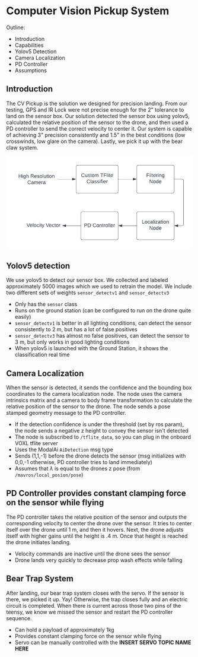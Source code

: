 # Computer Vision Pickup System

Outline:
- Introduction
- Capabilities
- Yolov5 Detection
- Camera Localization
- PD Controller
- Assumptions

## Introduction
The CV Pickup is the solution we designed for precision landing. From our testing, GPS and IR Lock were not precise enough for the 2" tolerance to land on the sensor box. Our solution detected the sensor box using yolov5, calculated the relative position of the sensor to the drone, and then used a PD controller to send the correct velocity to center it. Our system is capable of achieving 3" precision consistently and 1.5" in the best conditions (low crosswinds, low glare on the camera). Lastly, we pick it up with the bear claw system.

![Vision Flowchart](https://github.com/mattm8600/NSSSIP2023/blob/main/docs/pics/vision_flowchart.png)

## Yolov5 detection
We use yolov5 to detect our sensor box. We collected and labeled approximately 5000 images which we used to retrain the model. We include two different sets of weights `sensor_detectv1` and `sensor_detectv3`
- Only has the `sensor` class
- Runs on the ground station (can be configured to run on the drone quite easily)
- `sensor_detectv1` is better in all lighting conditions, can detect the sensor consistently to 2 m, but has a lot of false positives
- `sensor_detectv3` has almost no false positives, can detect the sensor to 3 m, but only works in good lighting conditions
- When yolov5 is launched with the Ground Station, it shows the classification real time

## Camera Localization
When the sensor is detected, it sends the confidence and the bounding box coordinates to the camera localization node. The node uses the camera intrinsics matrix and a camera to body frame transformation to calculate the relative position of the sensor to the drone. The node sends a pose stamped geometry message to the PD controller.
- If the detection confidence is under the threshold (set by ros param), the node sends a negative z height to convey the sensor isn't detected
- The node is subscribed to `/tflite_data`, so you can plug in the onboard VOXL tflite server
- Uses the ModalAi `AiDetection` msg type
- Sends (1,1,-1) before the drone detects the sensor (msg initializes with 0,0,-1 otherwise, PD controller tries to land immediately)
- Assumes that $\lambda$ is equal to the drones z pose (from `/mavros/local_posion/pose`)

## PD Controller provides constant clamping force on the sensor while flying
The PD controller takes the relative position of the sensor and outputs the corresponding velocity to center the drone over the sensor. It tries to center itself over the drone until 1 m, and then it hovers. Next, the drone adjusts itself with higher gains until the height is .4 m. Once that height is reached the drone initiates landing.
- Velocity commands are inactive until the drone sees the sensor
- Drone lands very quickly to decrease prop wash effects while falling

## Bear Trap System
After landing, our bear trap system closes with the servo. If the sensor is there, we picked it up. Yay! Otherwise, the trap closes fully and an electric circuit is completed. When there is current across those two pins of the teensy, we know we missed the sensor and restart the PD controller sequence.
- Can hold a payload of approximately 1kg
- Provides constant clamping force on the sensor while flying
- Servo can be manually controlled with the **INSERT SERVO TOPIC NAME HERE**
